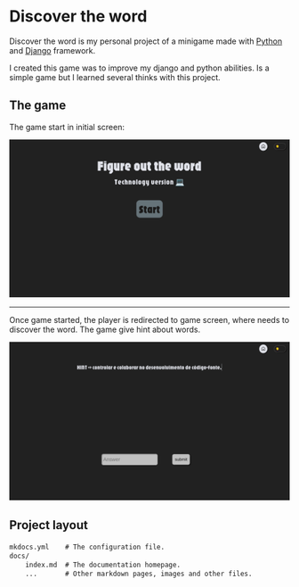 # Discover the word

Discover the word is my personal project of a minigame
made with [Python](https://www.python.org/) and [Django](https://www.djangoproject.com/) framework.

I created this game was to improve my django and python abilities. Is a simple game
but I learned several thinks with this project.

## The game

The game start in initial screen:

![Initial screen](./assets/initial_page.png)

---

Once game started, the player is redirected to game screen, where needs to discover the word. The game give hint about words.

![Initial screen](./assets/game_page.png)


## Project layout

    mkdocs.yml    # The configuration file.
    docs/
        index.md  # The documentation homepage.
        ...       # Other markdown pages, images and other files.
